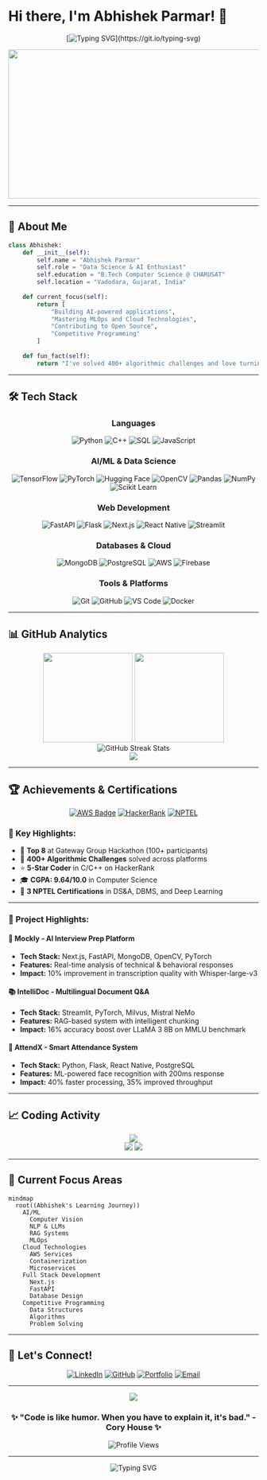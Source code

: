 # Hi there, I'm Abhishek Parmar! 👋

<div align="center">
  
[![Typing SVG](https://readme-typing-svg.herokuapp.com?font=Fira+Code&pause=1000&color=2E97F7&center=true&vCenter=true&width=435&lines=Data+Science+%26+AI+Enthusiast;Full+Stack+Developer;AWS+Certified+Cloud+Practitioner;Always+Learning+Something+New!)](https://git.io/typing-svg)

</div>

<div align="center">
  <img src="https://media.giphy.com/media/dWesBcTLavkZuG35MI/giphy.gif" width="600" height="300"/>
</div>

---

## 🚀 About Me

```python
class Abhishek:
    def __init__(self):
        self.name = "Abhishek Parmar"
        self.role = "Data Science & AI Enthusiast"
        self.education = "B.Tech Computer Science @ CHARUSAT"
        self.location = "Vadodara, Gujarat, India"
        
    def current_focus(self):
        return [
            "Building AI-powered applications",
            "Mastering MLOps and Cloud Technologies",
            "Contributing to Open Source",
            "Competitive Programming"
        ]
    
    def fun_fact(self):
        return "I've solved 400+ algorithmic challenges and love turning ideas into code! 🧠💻"
```

---

## 🛠️ Tech Stack

<div align="center">

### Languages
![Python](https://img.shields.io/badge/Python-3776AB?style=for-the-badge&logo=python&logoColor=white)
![C++](https://img.shields.io/badge/C++-00599C?style=for-the-badge&logo=cplusplus&logoColor=white)
![SQL](https://img.shields.io/badge/SQL-4479A1?style=for-the-badge&logo=mysql&logoColor=white)
![JavaScript](https://img.shields.io/badge/JavaScript-F7DF1E?style=for-the-badge&logo=javascript&logoColor=black)

### AI/ML & Data Science
![TensorFlow](https://img.shields.io/badge/TensorFlow-FF6F00?style=for-the-badge&logo=tensorflow&logoColor=white)
![PyTorch](https://img.shields.io/badge/PyTorch-EE4C2C?style=for-the-badge&logo=pytorch&logoColor=white)
![Hugging Face](https://img.shields.io/badge/🤗%20Hugging%20Face-FFE4B5?style=for-the-badge)
![OpenCV](https://img.shields.io/badge/OpenCV-5C3EE8?style=for-the-badge&logo=opencv&logoColor=white)
![Pandas](https://img.shields.io/badge/Pandas-150458?style=for-the-badge&logo=pandas&logoColor=white)
![NumPy](https://img.shields.io/badge/NumPy-013243?style=for-the-badge&logo=numpy&logoColor=white)
![Scikit Learn](https://img.shields.io/badge/Scikit--Learn-F7931E?style=for-the-badge&logo=scikit-learn&logoColor=white)

### Web Development
![FastAPI](https://img.shields.io/badge/FastAPI-009688?style=for-the-badge&logo=fastapi&logoColor=white)
![Flask](https://img.shields.io/badge/Flask-000000?style=for-the-badge&logo=flask&logoColor=white)
![Next.js](https://img.shields.io/badge/Next.js-000000?style=for-the-badge&logo=nextdotjs&logoColor=white)
![React Native](https://img.shields.io/badge/React_Native-20232A?style=for-the-badge&logo=react&logoColor=61DAFB)
![Streamlit](https://img.shields.io/badge/Streamlit-FF4B4B?style=for-the-badge&logo=streamlit&logoColor=white)

### Databases & Cloud
![MongoDB](https://img.shields.io/badge/MongoDB-47A248?style=for-the-badge&logo=mongodb&logoColor=white)
![PostgreSQL](https://img.shields.io/badge/PostgreSQL-336791?style=for-the-badge&logo=postgresql&logoColor=white)
![AWS](https://img.shields.io/badge/AWS-FF9900?style=for-the-badge&logo=amazonaws&logoColor=white)
![Firebase](https://img.shields.io/badge/Firebase-FFCA28?style=for-the-badge&logo=firebase&logoColor=black)

### Tools & Platforms
![Git](https://img.shields.io/badge/Git-F05032?style=for-the-badge&logo=git&logoColor=white)
![GitHub](https://img.shields.io/badge/GitHub-181717?style=for-the-badge&logo=github&logoColor=white)
![VS Code](https://img.shields.io/badge/VS%20Code-007ACC?style=for-the-badge&logo=visualstudiocode&logoColor=white)
![Docker](https://img.shields.io/badge/Docker-2496ED?style=for-the-badge&logo=docker&logoColor=white)

</div>

---

## 📊 GitHub Analytics

<div align="center">
  <img height="180em" src="https://github-readme-stats.vercel.app/api?username=2910Abhishek&show_icons=true&theme=tokyonight&include_all_commits=true&count_private=true"/>
  <img height="180em" src="https://github-readme-stats.vercel.app/api/top-langs/?username=2910Abhishek&layout=compact&langs_count=8&theme=tokyonight"/>
</div>

<div align="center">
  <img src="https://github-readme-streak-stats.herokuapp.com/?user=2910Abhishek&theme=tokyonight" alt="GitHub Streak Stats" />
</div>

<div align="center">
  <img src="https://github-readme-activity-graph.vercel.app/graph?username=2910Abhishek&theme=tokyo-night&hide_border=true" />
</div>

---

## 🏆 Achievements & Certifications

<div align="center">

[![AWS Badge](https://img.shields.io/badge/AWS%20Certified-Cloud%20Practitioner-FF9900?style=for-the-badge&logo=amazonaws&logoColor=white)](https://aws.amazon.com/certification/certified-cloud-practitioner/)
[![HackerRank](https://img.shields.io/badge/HackerRank-5%20Star%20C%2FC%2B%2B-2EC866?style=for-the-badge&logo=hackerrank&logoColor=white)](https://www.hackerrank.com/)
[![NPTEL](https://img.shields.io/badge/NPTEL-3%20Certifications-FF6B6B?style=for-the-badge)](https://nptel.ac.in/)

</div>

### 🎯 Key Highlights:
- 🥇 **Top 8** at Gateway Group Hackathon (100+ participants)
- 💪 **400+ Algorithmic Challenges** solved across platforms
- ⭐ **5-Star Coder** in C/C++ on HackerRank
- 🎓 **CGPA: 9.64/10.0** in Computer Science
- 📜 **3 NPTEL Certifications** in DS&A, DBMS, and Deep Learning

---

### 🎯 Project Highlights:

#### 🤖 Mockly - AI Interview Prep Platform
- **Tech Stack:** Next.js, FastAPI, MongoDB, OpenCV, PyTorch
- **Features:** Real-time analysis of technical & behavioral responses
- **Impact:** 10% improvement in transcription quality with Whisper-large-v3

#### 📚 IntelliDoc - Multilingual Document Q&A
- **Tech Stack:** Streamlit, PyTorch, Milvus, Mistral NeMo
- **Features:** RAG-based system with intelligent chunking
- **Impact:** 16% accuracy boost over LLaMA 3 8B on MMLU benchmark

#### 👥 AttendX - Smart Attendance System
- **Tech Stack:** Python, Flask, React Native, PostgreSQL
- **Features:** ML-powered face recognition with 200ms response
- **Impact:** 40% faster processing, 35% improved throughput

---

## 📈 Coding Activity

<div align="center">
  <img src="https://github-profile-summary-cards.vercel.app/api/cards/profile-details?username=2910Abhishek&theme=tokyonight" />
</div>

<div align="center">
  <img src="https://github-profile-summary-cards.vercel.app/api/cards/repos-per-language?username=2910Abhishek&theme=tokyonight" />
  <img src="https://github-profile-summary-cards.vercel.app/api/cards/most-commit-language?username=2910Abhishek&theme=tokyonight" />
</div>

---

## 🎯 Current Focus Areas

```mermaid
mindmap
  root((Abhishek's Learning Journey))
    AI/ML
      Computer Vision
      NLP & LLMs
      RAG Systems
      MLOps
    Cloud Technologies
      AWS Services
      Containerization
      Microservices
    Full Stack Development
      Next.js
      FastAPI
      Database Design
    Competitive Programming
      Data Structures
      Algorithms
      Problem Solving
```

---

## 🤝 Let's Connect!

<div align="center">

[![LinkedIn](https://img.shields.io/badge/LinkedIn-0077B5?style=for-the-badge&logo=linkedin&logoColor=white)](https://www.linkedin.com/in/abhishekparmar2904/)
[![GitHub](https://img.shields.io/badge/GitHub-181717?style=for-the-badge&logo=github&logoColor=white)](https://github.com/2910Abhishek)
[![Portfolio](https://img.shields.io/badge/Portfolio-FF5722?style=for-the-badge&logo=google-chrome&logoColor=white)](https://your-portfolio-url.com)
[![Email](https://img.shields.io/badge/Email-D14836?style=for-the-badge&logo=gmail&logoColor=white)](mailto:abhishekparmar2904@gmail.com)

</div>

---

<div align="center">
  <img src="https://capsule-render.vercel.app/api?type=waving&color=gradient&height=100&section=footer"/>
  
  ### ✨ "Code is like humor. When you have to explain it, it's bad." - Cory House ✨
  
  ![Profile Views](https://komarev.com/ghpvc/?username=2910Abhishek&color=blueviolet&style=for-the-badge)
  
</div>

---

<div align="center">
  <img src="https://readme-typing-svg.herokuapp.com?font=Fira+Code&pause=1000&color=2E97F7&center=true&vCenter=true&width=435&lines=Thanks+for+visiting!;Let's+build+something+amazing+together!;Happy+Coding!+%F0%9F%9A%80" alt="Typing SVG" />
</div>
